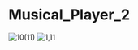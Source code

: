 # Musical_Player_2
 
![10(11)](https://user-images.githubusercontent.com/123800500/227704646-bcfa38ca-8c20-425b-bda8-213d51a73d56.jpg)
![1,11](https://user-images.githubusercontent.com/123800500/227704648-16f6d3d6-69cb-4314-882c-21618badfa91.jpg)
